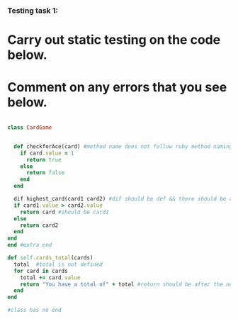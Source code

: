 ### Testing task 1:

# Carry out static testing on the code below.
# Comment on any errors that you see below.
```ruby

class CardGame


  def checkforAce(card) #method name does not follow ruby method naming conventions
    if card.value = 1
      return true
    else
      return false
    end
  end

  dif highest_card(card1 card2) #dif should be def && there should be a comma between arguments
  if card1.value > card2.value
    return card #should be card1
  else
    return card2
  end
end
end #extra end

def self.cards_total(cards)
  total  #total is not defined
  for card in cards
    total += card.value
    return "You have a total of" + total #return should be after the next end && total variable on line 31 requires .to_s()
  end
end

#class has no end
```
